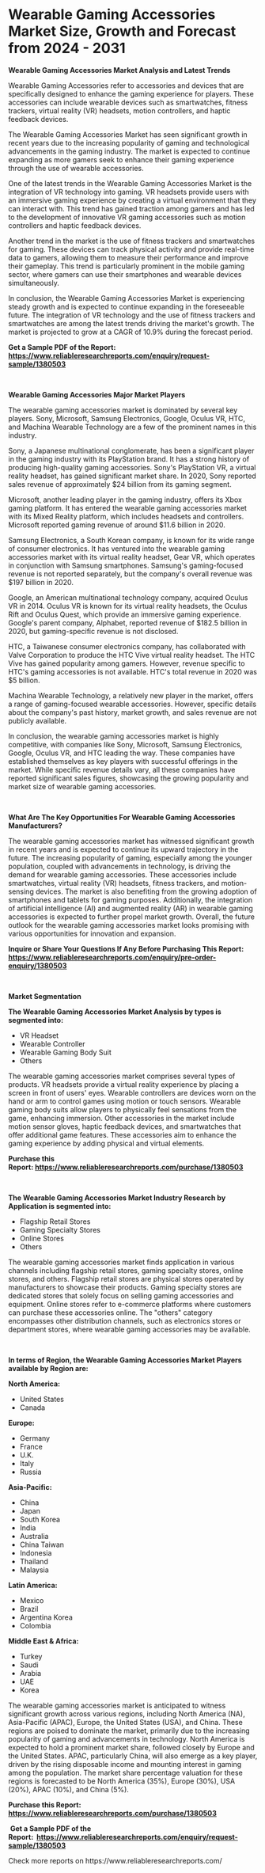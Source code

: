 <p><h1>Wearable Gaming Accessories Market Size, Growth and Forecast from 2024 - 2031</h1></p><p><strong>Wearable Gaming Accessories Market Analysis and Latest Trends</strong></p>
<p><p>Wearable Gaming Accessories refer to accessories and devices that are specifically designed to enhance the gaming experience for players. These accessories can include wearable devices such as smartwatches, fitness trackers, virtual reality (VR) headsets, motion controllers, and haptic feedback devices.</p><p>The Wearable Gaming Accessories Market has seen significant growth in recent years due to the increasing popularity of gaming and technological advancements in the gaming industry. The market is expected to continue expanding as more gamers seek to enhance their gaming experience through the use of wearable accessories.</p><p>One of the latest trends in the Wearable Gaming Accessories Market is the integration of VR technology into gaming. VR headsets provide users with an immersive gaming experience by creating a virtual environment that they can interact with. This trend has gained traction among gamers and has led to the development of innovative VR gaming accessories such as motion controllers and haptic feedback devices.</p><p>Another trend in the market is the use of fitness trackers and smartwatches for gaming. These devices can track physical activity and provide real-time data to gamers, allowing them to measure their performance and improve their gameplay. This trend is particularly prominent in the mobile gaming sector, where gamers can use their smartphones and wearable devices simultaneously.</p><p>In conclusion, the Wearable Gaming Accessories Market is experiencing steady growth and is expected to continue expanding in the foreseeable future. The integration of VR technology and the use of fitness trackers and smartwatches are among the latest trends driving the market's growth. The market is projected to grow at a CAGR of 10.9% during the forecast period.</p></p>
<p><strong>Get a Sample PDF of the Report:&nbsp; <a href="https://www.reliableresearchreports.com/enquiry/request-sample/1380503">https://www.reliableresearchreports.com/enquiry/request-sample/1380503</a></strong></p>
<p>&nbsp;</p>
<p><strong>Wearable Gaming Accessories Major Market Players</strong></p>
<p><p>The wearable gaming accessories market is dominated by several key players. Sony, Microsoft, Samsung Electronics, Google, Oculus VR, HTC, and Machina Wearable Technology are a few of the prominent names in this industry.</p><p>Sony, a Japanese multinational conglomerate, has been a significant player in the gaming industry with its PlayStation brand. It has a strong history of producing high-quality gaming accessories. Sony's PlayStation VR, a virtual reality headset, has gained significant market share. In 2020, Sony reported sales revenue of approximately $24 billion from its gaming segment.</p><p>Microsoft, another leading player in the gaming industry, offers its Xbox gaming platform. It has entered the wearable gaming accessories market with its Mixed Reality platform, which includes headsets and controllers. Microsoft reported gaming revenue of around $11.6 billion in 2020.</p><p>Samsung Electronics, a South Korean company, is known for its wide range of consumer electronics. It has ventured into the wearable gaming accessories market with its virtual reality headset, Gear VR, which operates in conjunction with Samsung smartphones. Samsung's gaming-focused revenue is not reported separately, but the company's overall revenue was $197 billion in 2020.</p><p>Google, an American multinational technology company, acquired Oculus VR in 2014. Oculus VR is known for its virtual reality headsets, the Oculus Rift and Oculus Quest, which provide an immersive gaming experience. Google's parent company, Alphabet, reported revenue of $182.5 billion in 2020, but gaming-specific revenue is not disclosed.</p><p>HTC, a Taiwanese consumer electronics company, has collaborated with Valve Corporation to produce the HTC Vive virtual reality headset. The HTC Vive has gained popularity among gamers. However, revenue specific to HTC's gaming accessories is not available. HTC's total revenue in 2020 was $5 billion.</p><p>Machina Wearable Technology, a relatively new player in the market, offers a range of gaming-focused wearable accessories. However, specific details about the company's past history, market growth, and sales revenue are not publicly available.</p><p>In conclusion, the wearable gaming accessories market is highly competitive, with companies like Sony, Microsoft, Samsung Electronics, Google, Oculus VR, and HTC leading the way. These companies have established themselves as key players with successful offerings in the market. While specific revenue details vary, all these companies have reported significant sales figures, showcasing the growing popularity and market size of wearable gaming accessories.</p></p>
<p>&nbsp;</p>
<p><strong>What Are The Key Opportunities For Wearable Gaming Accessories Manufacturers?</strong></p>
<p><p>The wearable gaming accessories market has witnessed significant growth in recent years and is expected to continue its upward trajectory in the future. The increasing popularity of gaming, especially among the younger population, coupled with advancements in technology, is driving the demand for wearable gaming accessories. These accessories include smartwatches, virtual reality (VR) headsets, fitness trackers, and motion-sensing devices. The market is also benefiting from the growing adoption of smartphones and tablets for gaming purposes. Additionally, the integration of artificial intelligence (AI) and augmented reality (AR) in wearable gaming accessories is expected to further propel market growth. Overall, the future outlook for the wearable gaming accessories market looks promising with various opportunities for innovation and expansion.</p></p>
<p><strong>Inquire or Share Your Questions If Any Before Purchasing This Report: <a href="https://www.reliableresearchreports.com/enquiry/pre-order-enquiry/1380503">https://www.reliableresearchreports.com/enquiry/pre-order-enquiry/1380503</a></strong></p>
<p>&nbsp;</p>
<p><strong>Market Segmentation</strong></p>
<p><strong>The Wearable Gaming Accessories Market Analysis by types is segmented into:</strong></p>
<p><ul><li>VR Headset</li><li>Wearable Controller</li><li>Wearable Gaming Body Suit</li><li>Others</li></ul></p>
<p><p>The wearable gaming accessories market comprises several types of products. VR headsets provide a virtual reality experience by placing a screen in front of users' eyes. Wearable controllers are devices worn on the hand or arm to control games using motion or touch sensors. Wearable gaming body suits allow players to physically feel sensations from the game, enhancing immersion. Other accessories in the market include motion sensor gloves, haptic feedback devices, and smartwatches that offer additional game features. These accessories aim to enhance the gaming experience by adding physical and virtual elements.</p></p>
<p><strong>Purchase this Report:&nbsp;<a href="https://www.reliableresearchreports.com/purchase/1380503">https://www.reliableresearchreports.com/purchase/1380503</a></strong></p>
<p>&nbsp;</p>
<p><strong>The Wearable Gaming Accessories Market Industry Research by Application is segmented into:</strong></p>
<p><ul><li>Flagship Retail Stores</li><li>Gaming Specialty Stores</li><li>Online Stores</li><li>Others</li></ul></p>
<p><p>The wearable gaming accessories market finds application in various channels including flagship retail stores, gaming specialty stores, online stores, and others. Flagship retail stores are physical stores operated by manufacturers to showcase their products. Gaming specialty stores are dedicated stores that solely focus on selling gaming accessories and equipment. Online stores refer to e-commerce platforms where customers can purchase these accessories online. The "others" category encompasses other distribution channels, such as electronics stores or department stores, where wearable gaming accessories may be available.</p></p>
<p>&nbsp;</p>
<p><strong>In terms of Region, the Wearable Gaming Accessories Market Players available by Region are:</strong></p>
<p>
    <p> <strong> North America: </strong>
        <ul>
            <li>United States</li>
            <li>Canada</li>
        </ul>
        </p> 
    <p> <strong> Europe: </strong>
        <ul>
            <li>Germany</li>
            <li>France</li>
            <li>U.K.</li>
            <li>Italy</li>
            <li>Russia</li>
        </ul>
        </p> 
    <p> <strong> Asia-Pacific: </strong>
        <ul>
            <li>China</li>
            <li>Japan</li>
            <li>South Korea</li>
            <li>India</li>
            <li>Australia</li>
            <li>China Taiwan</li>
            <li>Indonesia</li>
            <li>Thailand</li>
            <li>Malaysia</li>
        </ul>
        </p> 
    <p> <strong> Latin America: </strong>
        <ul>
            <li>Mexico</li>
            <li>Brazil</li>
            <li>Argentina Korea</li>
            <li>Colombia</li>
        </ul>
        </p> 
    <p> <strong> Middle East & Africa: </strong>
        <ul>
            <li>Turkey</li>
            <li>Saudi</li>
            <li>Arabia</li>
            <li>UAE</li>
            <li>Korea</li>
        </ul>
    </p>
    </p>
<p><p>The wearable gaming accessories market is anticipated to witness significant growth across various regions, including North America (NA), Asia-Pacific (APAC), Europe, the United States (USA), and China. These regions are poised to dominate the market, primarily due to the increasing popularity of gaming and advancements in technology. North America is expected to hold a prominent market share, followed closely by Europe and the United States. APAC, particularly China, will also emerge as a key player, driven by the rising disposable income and mounting interest in gaming among the population. The market share percentage valuation for these regions is forecasted to be North America (35%), Europe (30%), USA (20%), APAC (10%), and China (5%).</p></p>
<p><strong>Purchase this Report: <a href="https://www.reliableresearchreports.com/purchase/1380503">https://www.reliableresearchreports.com/purchase/1380503</a></strong></p>
<p>&nbsp;<strong>Get a Sample PDF of the Report:&nbsp;&nbsp;<a href="https://www.reliableresearchreports.com/enquiry/request-sample/1380503">https://www.reliableresearchreports.com/enquiry/request-sample/1380503</a></strong></p>
<p><strong></strong></p>
<p>Check more reports on https://www.reliableresearchreports.com/</p>